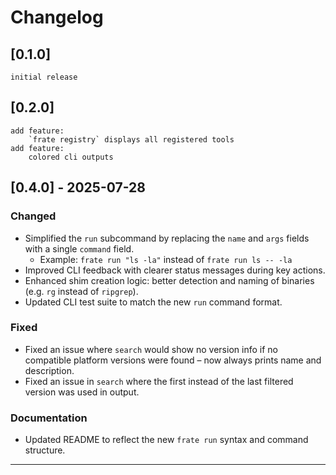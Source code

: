 # Changelog

## [0.1.0]
    initial release

## [0.2.0]
    add feature:
        `frate registry` displays all registered tools
    add feature:
        colored cli outputs




## [0.4.0] - 2025-07-28

### Changed
- Simplified the `run` subcommand by replacing the `name` and `args` fields with a single `command` field.
    - Example: `frate run "ls -la"` instead of `frate run ls -- -la`
- Improved CLI feedback with clearer status messages during key actions.
- Enhanced shim creation logic: better detection and naming of binaries (e.g. `rg` instead of `ripgrep`).
- Updated CLI test suite to match the new `run` command format.

### Fixed
- Fixed an issue where `search` would show no version info if no compatible platform versions were found – now always prints name and description.
- Fixed an issue in `search` where the first instead of the last filtered version was used in output.

### Documentation
- Updated README to reflect the new `frate run` syntax and command structure.

---